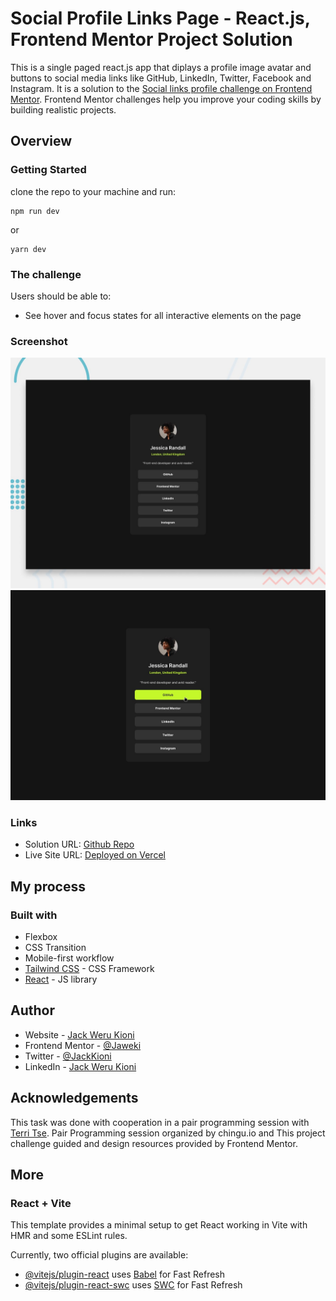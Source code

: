 # Social Profile Links Page - React.js, Frontend Mentor Project Solution

This is a single paged react.js app that diplays a profile image avatar and buttons to social media links like GitHub, LinkedIn, Twitter, Facebook and Instagram. It is a solution to the [Social links profile challenge on Frontend Mentor](https://www.frontendmentor.io/challenges/social-links-profile-UG32l9m6dQ). Frontend Mentor challenges help you improve your coding skills by building realistic projects.

## Overview

### Getting Started

clone the repo to your machine and run:

```npm
npm run dev
```

or

```
yarn dev
```

### The challenge

Users should be able to:

- See hover and focus states for all interactive elements on the page

### Screenshot

![](./design/desktop-preview.jpg)
![](./design/active-states.jpg)

### Links

- Solution URL: [Github Repo](https://github.com/Jaweki/social-media-links-page)
- Live Site URL: [Deployed on Vercel](https://social-media-links-page-beryl.vercel.app/)

## My process

### Built with

- Flexbox
- CSS Transition
- Mobile-first workflow
- [Tailwind CSS](https://tailwindcss.com) - CSS Framework
- [React](https://reactjs.org/) - JS library

## Author

- Website - [Jack Weru Kioni](https://portfolio.jaweki.com)
- Frontend Mentor - [@Jaweki](https://www.frontendmentor.io/profile/Jaweki)
- Twitter - [@JackKioni](https://www.twitter.com/JackKioni)
- LinkedIn - [Jack Weru Kioni](https://linkedin.com/in/jaweki-dekut)

## Acknowledgements

This task was done with cooperation in a pair programming session with [Terri Tse](https://linkedin.com/in/territse). Pair Programming session organized by chingu.io and This project challenge guided and design resources provided by Frontend Mentor.

## More

### React + Vite

This template provides a minimal setup to get React working in Vite with HMR and some ESLint rules.

Currently, two official plugins are available:

- [@vitejs/plugin-react](https://github.com/vitejs/vite-plugin-react/blob/main/packages/plugin-react/README.md) uses [Babel](https://babeljs.io/) for Fast Refresh
- [@vitejs/plugin-react-swc](https://github.com/vitejs/vite-plugin-react-swc) uses [SWC](https://swc.rs/) for Fast Refresh
